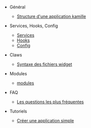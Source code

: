 * Général
  * [Structure d'une application kamille](structure-application.md)
  
* Services, Hooks, Config
  * [Services](service-hook-config/services.md)
  * [Hooks](service-hook-config/hooks.md)
  * [Config](service-hook-config/config.md)
  
    
* Claws
  * [Syntaxe des fichiers widget](claws-widget-syntax.md)
  
* Modules
  * [modules](modules.md)
  
* FAQ
  * [Les questions les plus fréquentes](faq.md)

* Tutoriels
  * [Créer une application simple](tutoriel-creation-app.md)
